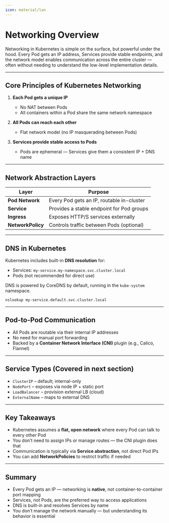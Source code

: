 ```yaml
---
icon: material/lan
---
```


# Networking Overview

Networking in Kubernetes is simple on the surface, but powerful under the hood. Every Pod gets an IP address, Services provide stable endpoints, and the network model enables communication across the entire cluster — often without needing to understand the low-level implementation details.

---

## Core Principles of Kubernetes Networking

1. **Each Pod gets a unique IP**
   - No NAT between Pods
   - All containers within a Pod share the same network namespace

2. **All Pods can reach each other**
   - Flat network model (no IP masquerading between Pods)

3. **Services provide stable access to Pods**
   - Pods are ephemeral — Services give them a consistent IP + DNS name

---

## Network Abstraction Layers

| Layer        | Purpose                                   |
|--------------|--------------------------------------------|
| **Pod Network** | Every Pod gets an IP, routable in-cluster |
| **Service**      | Provides a stable endpoint for Pod groups |
| **Ingress**      | Exposes HTTP/S services externally       |
| **NetworkPolicy**| Controls traffic between Pods (optional) |

---

## DNS in Kubernetes

Kubernetes includes built-in **DNS resolution** for:

- Services: `my-service.my-namespace.svc.cluster.local`
- Pods (not recommended for direct use)

DNS is powered by CoreDNS by default, running in the `kube-system` namespace.

```shell
nslookup my-service.default.svc.cluster.local
```

---

## Pod-to-Pod Communication

- All Pods are routable via their internal IP addresses
- No need for manual port forwarding
- Backed by a **Container Network Interface (CNI)** plugin (e.g., Calico, Flannel)

---

## Service Types (Covered in next section)

- `ClusterIP` – default; internal-only
- `NodePort` – exposes via node IP + static port
- `LoadBalancer` – provision external LB (cloud)
- `ExternalName` – maps to external DNS

---

## Key Takeaways

- Kubernetes assumes a **flat, open network** where every Pod can talk to every other Pod
- You don’t need to assign IPs or manage routes — the CNI plugin does that
- Communication is typically via **Service abstraction**, not direct Pod IPs
- You can add **NetworkPolicies** to restrict traffic if needed

---

## Summary

- Every Pod gets an IP — networking is **native**, not container-to-container port mapping
- Services, not Pods, are the preferred way to access applications
- DNS is built-in and resolves Services by name
- You don’t manage the network manually — but understanding its behavior is essential